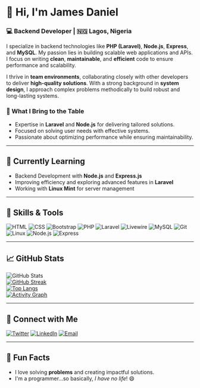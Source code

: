 # 👋 Hi, I'm James Daniel  
### 💻 Backend Developer | 🇳🇬 Lagos, Nigeria  

I specialize in backend technologies like **PHP (Laravel)**, **Node.js**, **Express**, and **MySQL**. My passion lies in building scalable web applications and APIs. I focus on writing **clean**, **maintainable**, and **efficient** code to ensure performance and scalability.  

I thrive in **team environments**, collaborating closely with other developers to deliver **high-quality solutions**. With a strong background in **system design**, I approach complex problems methodically to build robust and long-lasting systems.  

### 🌟 What I Bring to the Table  
- Expertise in **Laravel** and **Node.js** for delivering tailored solutions.  
- Focused on solving user needs with effective systems.  
- Passionate about optimizing performance while ensuring maintainability.

---

## 🌱 Currently Learning  
- Backend Development with **Node.js** and **Express.js**  
- Improving efficiency and exploring advanced features in **Laravel**  
- Working with **Linux Mint** for server management  

---

## 💼 Skills & Tools  
![HTML](https://img.shields.io/badge/-HTML-E34F26?logo=html5&logoColor=white&style=for-the-badge)  ![CSS](https://img.shields.io/badge/-CSS-1572B6?logo=css3&logoColor=white&style=for-the-badge)  ![Bootstrap](https://img.shields.io/badge/-Bootstrap-563D7C?logo=bootstrap&logoColor=white&style=for-the-badge)  ![PHP](https://img.shields.io/badge/-PHP-777BB4?logo=php&logoColor=white&style=for-the-badge)  ![Laravel](https://img.shields.io/badge/-Laravel-FF2D20?logo=laravel&logoColor=white&style=for-the-badge)  ![Livewire](https://img.shields.io/badge/-Livewire-4EAF23?logo=livewire&logoColor=white&style=for-the-badge)  ![MySQL](https://img.shields.io/badge/-MySQL-4479A1?logo=mysql&logoColor=white&style=for-the-badge)  ![Git](https://img.shields.io/badge/-Git-F05032?logo=git&logoColor=white&style=for-the-badge)  ![Linux](https://img.shields.io/badge/-Linux-FCC624?logo=linux&logoColor=black&style=for-the-badge)  ![Node.js](https://img.shields.io/badge/-Node.js-339933?logo=node.js&logoColor=white&style=for-the-badge)  ![Express](https://img.shields.io/badge/-Express-000000?logo=express&logoColor=white&style=for-the-badge)  

---

## 📈 GitHub Stats  
![GitHub Stats](https://github-readme-stats.vercel.app/api?username=Niel22&show_icons=true&theme=dark)  
[![GitHub Streak](https://streak-stats.demolab.com?user=Niel22&theme=dark)](https://git.io/streak-stats)  
[![Top Langs](https://github-readme-stats.vercel.app/api/top-langs/?username=Niel22&layout=compact&theme=dark)](https://github.com/anuraghazra/github-readme-stats)  
[![Activity Graph](https://github-readme-activity-graph.vercel.app/graph?username=Niel22&theme=github-dark)](https://github.com/ashutosh00710/github-readme-activity-graph)  

---

## 🔗 Connect with Me  
[![Twitter](https://img.shields.io/badge/Twitter-1DA1F2?logo=twitter&logoColor=white&style=for-the-badge)](https://x.com/codeNovaNiel)   [![LinkedIn](https://img.shields.io/badge/LinkedIn-0077B5?logo=linkedin&logoColor=white&style=for-the-badge)](https://www.linkedin.com/in/novaniel)   [![Email](https://img.shields.io/badge/Email-D14836?logo=gmail&logoColor=white&style=for-the-badge)](mailto:niel2264@gmail.com)  

---

## 🎉 Fun Facts  
- I love solving **problems** and creating impactful solutions.  
- I'm a programmer...so basically, *I have no life*! 😄
